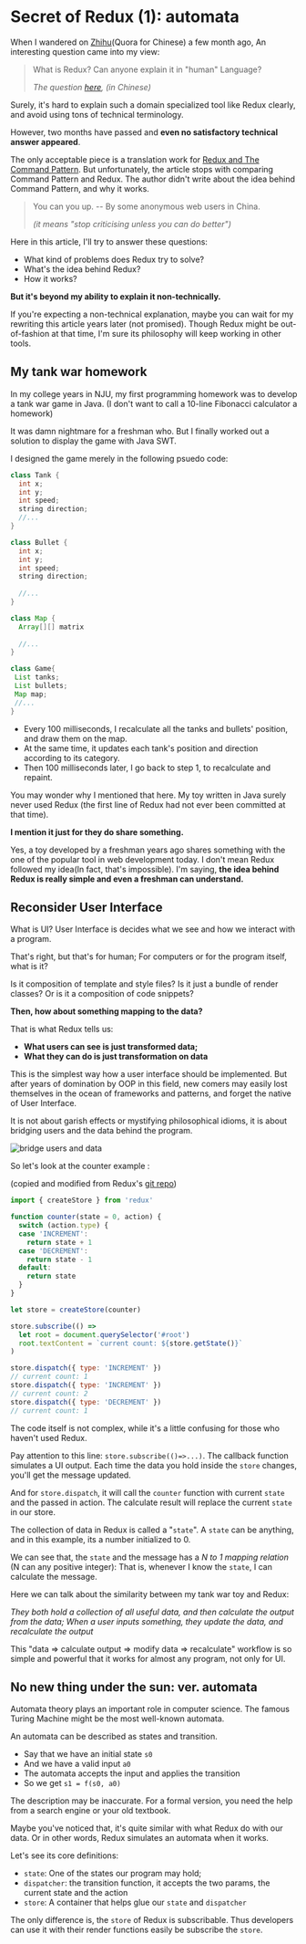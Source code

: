 # Secret of Redux (1): automata

When I wandered on [Zhihu](https://www.zhihu.com)(Quora for Chinese) a few month ago,
An interesting question came into my view:

> What is Redux? Can anyone explain it in "human" Language?
> 
> _The question [here](https://www.zhihu.com/question/41312576),
> (in Chinese)_

Surely, it's hard to explain such a domain specialized tool like Redux clearly,
and avoid using tons of technical terminology.

However, two months have passed and __even no satisfactory technical answer appeared__.

The only acceptable piece is a translation work for [Redux and The Command Pattern](https://medium.com/@abhiaiyer/the-command-pattern-c51292e22ea7#.gml3ufwnf).
But unfortunately, the article stops with comparing Command Pattern and Redux.
The author didn't write about the idea behind Command Pattern, and why it works.

> You can you up. -- By some anonymous web users in China.
> 
> _(it means "stop criticising unless you can do better")_

Here in this article, I'll try to answer these questions:
* What kind of problems does Redux try to solve?
* What's the idea behind Redux?
* How it works?

__But it's beyond my ability to explain it non-technically.__

If you're expecting a non-technical explanation, 
maybe you can wait for my rewriting this article years later (not promised).
Though Redux might be out-of-fashion at that time,
I'm sure its philosophy will keep working in other tools.  

## My tank war homework

In my college years in NJU, 
my first programming homework was to develop a tank war game in Java.
(I don't want to call a 10-line Fibonacci calculator a homework)

It was damn nightmare for a freshman who. 
But I finally worked out a solution to display the game with Java SWT.

I designed the game merely in the following psuedo code:
```Java
class Tank {
  int x;
  int y;
  int speed;
  string direction;
  //...
}

class Bullet {
  int x;
  int y;
  int speed;
  string direction;
  
  //...
}

class Map {
  Array[][] matrix
  
  //...
}

class Game{
 List tanks;
 List bullets;
 Map map;
 //...
}
```

- Every 100 milliseconds, I recalculate all the tanks and bullets' position,
and draw them on the map.
- At the same time, it updates each tank's position and direction according to its category.
- Then 100 milliseconds later, I go back to step 1, to recalculate and repaint.

You may wonder why I mentioned that here.
My toy written in Java surely never used Redux
(the first line of Redux had  not ever been committed at that time).

__I mention it just for they do share something.__

Yes, a toy developed by a freshman years ago shares something with the one of the popular tool in web development today.
I don't mean Redux followed my idea(In fact, that's impossible).
I'm saying, __the idea behind Redux is really simple 
and even a freshman can understand.__

## Reconsider User Interface

What is UI?
User Interface is decides what we see and how we interact with a program.

That's right, but that's for human; 
For computers or for the program itself, what is it?

Is it composition of template and style files?
Is it just a bundle of render classes?
Or is it a composition of code snippets?

__Then, how about something mapping to the data?__

That is what Redux tells us:

* __What users can see is just transformed data;__
* __What they can do is just transformation on data__

This is the simplest way how a user interface should be implemented.
But after years of domination by OOP in this field,
new comers may easily lost themselves in the ocean of frameworks and patterns,
and forget the native of User Interface.

It is not about garish effects or mystifying philosophical idioms,
it is about bridging users and the data behind the program.

![bridge users and data](assets/ui_cycle.png)

So let's look at the counter example :

(copied and modified from Redux's [git repo](https://github.com/reactjs/redux))
```JavaScript
import { createStore } from 'redux'

function counter(state = 0, action) {
  switch (action.type) {
  case 'INCREMENT':
    return state + 1
  case 'DECREMENT':
    return state - 1
  default:
    return state
  }
}

let store = createStore(counter)

store.subscribe(() =>
  let root = document.querySelector('#root')
  root.textContent = `current count: ${store.getState()}`
)

store.dispatch({ type: 'INCREMENT' })
// current count: 1
store.dispatch({ type: 'INCREMENT' })
// current count: 2
store.dispatch({ type: 'DECREMENT' })
// current count: 1
```

The code itself is not complex, 
while it's a little confusing for those who haven't used Redux.

Pay attention to this line: `store.subscribe(()=>...)`.
The callback function simulates a UI output. 
Each time the data you hold inside the `store` changes,
you'll get the message updated.

And for `store.dispatch`,
it will call the `counter` function with current `state` and the passed in action. 
The calculate result will replace the current `state` in our store.

The collection of data in Redux is called a "`state`". 
A `state` can be anything, and in this example, its a number initialized to 0.

We can see that, the `state` and the message has a _N to 1 mapping relation_
(N can any positive integer):
That is, whenever I know the `state`, I can calculate the message.

Here we can talk about the similarity between my tank war toy and Redux:

_They both hold a collection of all useful data, 
and then calculate the output from the data;
When a user inputs something, they update the data, and recalculate the output_

This "data => calculate output => modify data => recalculate" workflow is so simple and powerful that
it works for almost any program, not only for UI.

## No new thing under the sun: ver. automata
Automata theory plays an important role in computer science.
The famous Turing Machine might be the most well-known automata.

An automata can be described as states and transition.
- Say that we have an initial state `s0`
- And we have a valid input `a0`
- The automata accepts the input and applies the transition
- So we get `s1 = f(s0, a0)`

The description may be inaccurate. 
For a formal version, you need the help from a search engine or your old textbook.

Maybe you've noticed that,
it's quite similar with what Redux do with our data.
Or in other words, Redux simulates an automata when it works.

Let's see its core definitions:

- `state`: One of the states our program may hold; 
- `dispatcher`: the transition function, 
  it accepts the two params, the current state and the action
- `store`: A container that helps glue our `state` and `dispatcher`

The only difference is, the `store` of Redux is subscribable.
Thus developers can use it with their render functions easily be subscribe the `store`.


